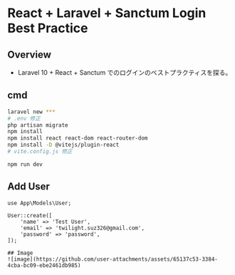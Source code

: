 # React + Laravel + Sanctum Login Best Practice

## Overview
- Laravel 10 + React + Sanctum でのログインのベストプラクティスを探る。

## cmd
```bash
laravel new ***
# .env 修正
php artisan migrate
npm install
npm install react react-dom react-router-dom
npm install -D @vitejs/plugin-react 
# vite.config.js 修正

npm run dev
```

## Add User
```
use App\Models\User;

User::create([
    'name' => 'Test User',
    'email' => 'twilight.suz326@gmail.com',
    'password' => 'password', 
]);

## Image
![image](https://github.com/user-attachments/assets/65137c53-3384-4cba-bc09-ebe2461db985)
